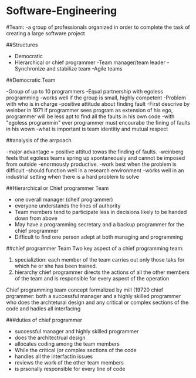# Software-Engineering

#Team:
-a group of professionals organized in order to complete the task of creating a large software project

##Structures

- Democratic 
- Hierarchical or chief programmer
-Team manager/team leader 
-Synchronize and stabilize team
-Agile teams

##Democratic Team

-Group of up to 10 programmers
-Equal partnership with egoless programming
-works well if the group is small, highly competent
-Problem with who is in charge
-positive attitude about finding fault
-First descrive by weinber in 1971
if programmer sees program as extension of his ego, programmer will be less apt to find all the faults in his own code
-with "egoless programmin" ever programmer must encourabe the fining of faults in his wown
-what is important is team identitiy and mutual respect


##analysis of the arrpoach

-major advantage = positive attitud towas the finding of faults.
-weinberg feels that egoless teams spring up spontaneously and cannot be imposed from outside
-enormously productive.
-work best when the problem is difficult
-should function well in a research environment
-works well in an industrial setting when there is a hard problem to solve


##Hierarchical or Chief programmer Team
- one overall manager (cheif programmer)
- everyone understands the lines of authority
- Team members tend to participate less in decisions likely to be handed down from above
- May have a programming secretary and a backup programmer for the chief programmer 
- Difficult to find one person adept at both managing and programming

##chief programmer Team
Two key aspect of a chief programming team:

1. specializtion: each member of the team carries out only those taks for which he or she has been trained.
2. hierarchy chief programmer directs the actions of all the other members of the team and is responsible for every aspect of the operation

Chief programming team concept formalized by mill (19720
chief prgrammer: both a successful manager and a highly skilled programmer who does the archtetural design and any critical or complex sections of the code and hadles all interfacing

###duties of chief programmer

- successful manager and highly skilled programmer
- does the architectrual design
- allocates coding among the team members
- While the critical (or complex sections of the code
- handles all the interfactin issues
- reviews the work of the other team members
- is prsonally responsible for every line of code
